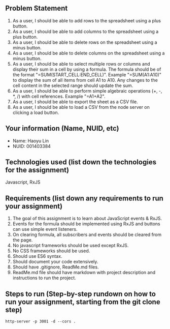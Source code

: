 ## Problem Statement

1. As a user, I should be able to add rows to the spreadsheet using a plus button.
2. As a user, I should be able to add columns to the spreadsheet using a plus button.
3. As a user, I should be able to delete rows on the spreadsheet using a minus button.
4. As a user, I should be able to delete columns on the spreadsheet using a minus button.
5. As a user, I should be able to select multiple rows or columns and display their sum in a cell by using a formula. The formula should be of the format "=SUM(START_CELL:END_CELL)". Example "=SUM(A1:A10)" to display the sum of all items from cell A1 to A10. Any changes to the cell content in the selected range should update the sum.
6. As a user, I should be able to perform simple algebraic operations (+, -, *, /) with cell references. Example "=A1+A2".
7. As a user, I should be able to export the sheet as a CSV file.
8. As a user, I should be able to load a CSV from the node server on clicking a load button.

## Your information (Name, NUID, etc)

- Name: Haoyu Lin
- NUID: 001403384

## Technologies used (list down the technologies for the assignment)

Javascript, RxJS

## Requirements (list down any requirements to run your assignment)

1. The goal of this assignment is to learn about JavaScript events & RxJS.
2. Events for the formula should be implemented using RxJS and buttons can use simple event listeners.
3. On clearing formula, all subscribers and events should be cleared from the page.
4. No javascript frameworks should be used except RxJS.
5. No CSS frameworks should be used.
6. Should use ES6 syntax.
7. Should document your code extensively.
8. Should have .gitignore, ReadMe.md files.
9. ReadMe.md file should have markdown with project description and instructions to run the project.

## Steps to run (Step-by-step rundown on how to run your assignment, starting from the git clone step)

```
http-server -p 3001 -d --cors .
```
